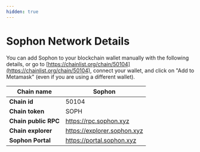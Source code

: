 ```yaml
---
hidden: true
---
```


# Sophon Network Details

You can add Sophon to your blockchain wallet manually with the following details, or go to [https://chainlist.org/chain/50104](https://chainlist.org/chain/50104), connect your wallet, and click on "Add to Metamask" (even if you are using a different wallet).

| **Chain name**       | Sophon                      |
| -------------------- | --------------------------- |
| **Chain** **id**     | 50104                       |
| **Chain token**      | SOPH                        |
| **Chain public RPC** | https://rpc.sophon.xyz      |
| **Chain explorer**   | https://explorer.sophon.xyz |
| **Sophon Portal**    | https://portal.sophon.xyz   |



